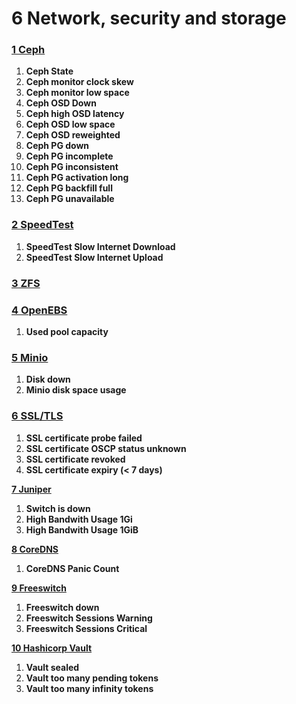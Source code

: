 # **6 Network, security and storage**

### **[1 Ceph](./38ceph.md)**

1. **Ceph State**
2. **Ceph monitor clock skew**
3. **Ceph monitor low space**
4. **Ceph OSD Down**
5. **Ceph high OSD latency**
6. **Ceph OSD low space**
7. **Ceph OSD reweighted**
8. **Ceph PG down**
9. **Ceph PG incomplete**
10. **Ceph PG inconsistent**
11. **Ceph PG activation long**
12. **Ceph PG backfill full**
13. **Ceph PG unavailable**


### **[2 SpeedTest](./39SpeedTest.md)**

1. **SpeedTest Slow Internet Download**
2. **SpeedTest Slow Internet Upload**


### **[3 ZFS](./17zfs.md)**

### **[4 OpenEBS](./27OpenEBS.md)**

1. **Used pool capacity**

### **[5 Minio](./28Minio.md)**

1. **Disk down**
2. **Minio disk space usage**

### **[6 SSL/TLS](./40ssl_tls.md)**

1. **SSL certificate probe failed**
2. **SSL certificate OSCP status unknown**
3. **SSL certificate revoked**
4. **SSL certificate expiry (< 7 days)**


**[7 Juniper](./29Juniper.md)**

1. **Switch is down**
2. **High Bandwith Usage 1Gi**
3. **High Bandwith Usage 1GiB**


**[8 CoreDNS](./30CoreDNS.md)**

1. **CoreDNS Panic Count**

**[9 Freeswitch](./41Freeswitch.md)**

1. **Freeswitch down**
2. **Freeswitch Sessions Warning**
3. **Freeswitch Sessions Critical**

**[10  Hashicorp Vault](./42vault.md)**

1. **Vault sealed**
2. **Vault too many pending tokens**
3. **Vault too many infinity tokens**

